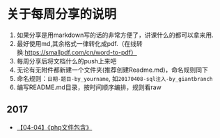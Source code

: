 # 关于每周分享的说明
1. 如果分享是用markdown写的话的非常方便了，讲课什么的都可以拿来用.
2. 最好使用md,其余格式一律转化成pdf.（在线转换:https://smallpdf.com/cn/word-to-pdf）
3. 每周分享后将文档什么的push上来吧
4. 无论有无附件都新建一个文件夹(推荐创建Readme.md)，命名规则同下
5. 命名规则：`日期-题目-by_yourname`, 如`20170408-sql注入-by_giantbranch`
6. 编写README.md目录，按时间顺序编排，规则看raw

## 2017
- [【04-04】《php文件包含》](/2017/20170404-php-by_Dhakkan/php文件包含.md)

